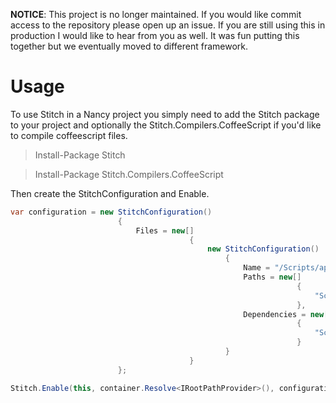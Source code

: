 **NOTICE**: This project is no longer maintained. If you would like commit access to the repository please open up an issue. If you are still using this in production I would like to hear from you as well. It was fun putting this together but we eventually moved to different framework.

# Usage
To use Stitch in a Nancy project you simply need to add the Stitch package to your project and optionally the Stitch.Compilers.CoffeeScript if you'd like to compile coffeescript files.

> Install-Package Stitch

> Install-Package Stitch.Compilers.CoffeeScript

Then create the StitchConfiguration and Enable.

```csharp
var configuration = new StitchConfiguration()
                        {
                            Files = new[]
                                        {
                                            new StitchConfiguration()
                                                {
                                                    Name = "/Scripts/app.stitch",
                                                    Paths = new[]
                                                                {
                                                                    "Scripts/App"
                                                                },
                                                    Dependencies = new[]
                                                                {
                                                                    "Scripts/jquery.js"
                                                                }
                                                }
                                        }
                        };

Stitch.Enable(this, container.Resolve<IRootPathProvider>(), configuration);
```

